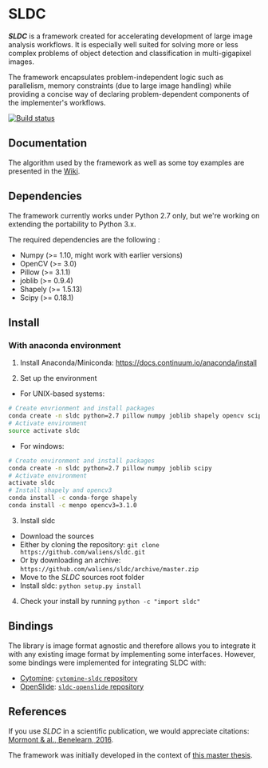 # SLDC

**_SLDC_** is a framework created for accelerating development of large image analysis workflows. It is especially well 
suited for solving more or less complex problems of object detection and classification in multi-gigapixel images.

The framework encapsulates problem-independent logic such as parallelism, memory constraints (due to large image handling) 
while providing a concise way of declaring problem-dependent components of the implementer's workflows.

[![Build status](https://travis-ci.org/waliens/sldc.svg?branch=master)](https://travis-ci.org/waliens/sldc)

## Documentation

The algorithm used by the framework as well as some toy examples are presented in the [Wiki](https://github.com/waliens/sldc/wiki).

## Dependencies

The framework currently works under Python 2.7 only, but we're working on extending the portability to Python 3.x.

The required dependencies are the following :

* Numpy (>= 1.10, might work with earlier versions)
* OpenCV (>= 3.0)
* Pillow (>= 3.1.1)
* joblib (>= 0.9.4)
* Shapely (>= 1.5.13)
* Scipy (>= 0.18.1)

## Install

### With anaconda environment

1) Install Anaconda/Miniconda: https://docs.continuum.io/anaconda/install

2) Set up the environment

 + For UNIX-based systems:
```bash
# Create envrionment and install packages
conda create -n sldc python=2.7 pillow numpy joblib shapely opencv scipy
# Activate environment
source activate sldc
```

 + For windows:
```bash
# Create environment and install packages
conda create -n sldc python=2.7 pillow numpy joblib scipy
# Activate environment
activate sldc
# Install shapely and opencv3
conda install -c conda-forge shapely
conda install -c menpo opencv3=3.1.0
```

3) Install sldc

 + Download the sources
  + Either by cloning the repository: `git clone https://github.com/waliens/sldc.git`
  + Or by downloading an archive: `https://github.com/waliens/sldc/archive/master.zip`
 + Move to the _SLDC_ sources root folder
 + Install sldc: `python setup.py install`

4) Check your install by running `python -c "import sldc"`

## Bindings

The library is image format agnostic and therefore allows you to integrate it with any existing image format by implementing some interfaces. However, some bindings were implemented for integrating SLDC with: 

+ [Cytomine](http://www.cytomine.be/): [`cytomine-sldc` repository](https://github.com/cytomine/Cytomine-python-datamining/tree/master/cytomine-datamining/algorithms/sldc) 
+ [OpenSlide](http://openslide.org/): [`sldc-openslide` repository](https://github.com/waliens/sldc-openslide)

## References

If you use _SLDC_ in a scientific publication, we would appreciate citations: [Mormont & al., Benelearn, 2016](http://orbi.ulg.ac.be/handle/2268/202624).

The framework was initially developed in the context of [this master thesis](http://hdl.handle.net/2268.2/1314).
